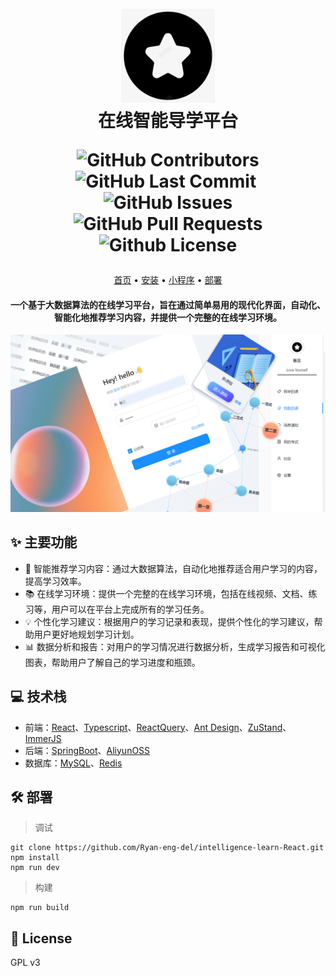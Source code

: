 <h1 align="center">
  <br>
  <a href="https://github.com/Ryan-eng-del/intelligence-learn-React" alt="logo" ><img src="https://github.com/Ryan-eng-del/intelligence-learn-React/blob/main/public/icon-380.png?raw=true" width="150"/></a>
  <br>
  在线智能导学平台
  <br>
  <p>
  <img alt="GitHub Contributors" src="https://img.shields.io/github/contributors/Ryan-eng-del/intelligence-learn-React" />
  <img alt="GitHub Last Commit" src="https://img.shields.io/github/last-commit/Ryan-eng-del/intelligence-learn-React" />
  <img alt="" src="https://img.shields.io/github/repo-size/Ryan-eng-del/intelligence-learn-React" />
  <img alt="GitHub Issues" src="https://img.shields.io/github/issues/Ryan-eng-del/intelligence-learn-React" />
  <img alt="GitHub Pull Requests" src="https://img.shields.io/github/issues-pr/Ryan-eng-del/intelligence-learn-React" />
  <img alt="Github License" src="https://img.shields.io/github/license/Ryan-eng-del/intelligence-learn-React" />
  </p>

</h1>

<p align="center">
  <a href="#">首页</a> •
  <a href="#">安装</a> •
  <a href="#">小程序</a> •
  <a href="#anchor">部署</a>
</p>

<h4 align="center">一个基于大数据算法的在线学习平台，旨在通过简单易用的现代化界面，自动化、智能化地推荐学习内容，并提供一个完整的在线学习环境。</h4>

![图片展示](public/img/cover.png)

## ✨ 主要功能

- 🤖 智能推荐学习内容：通过大数据算法，自动化地推荐适合用户学习的内容，提高学习效率。
- 📚 在线学习环境：提供一个完整的在线学习环境，包括在线视频、文档、练习等，用户可以在平台上完成所有的学习任务。
- 💡 个性化学习建议：根据用户的学习记录和表现，提供个性化的学习建议，帮助用户更好地规划学习计划。
- 📊 数据分析和报告：对用户的学习情况进行数据分析，生成学习报告和可视化图表，帮助用户了解自己的学习进度和瓶颈。

## 💻 技术栈

- 前端：[React](https://react.dev/)、[Typescript](https://www.typescriptlang.org/)、[ReactQuery](https://tanstack.com/query/v4/)、[Ant Design](https://ant.design)、[ZuStand](https://github.com/pmndrs/zustand)、[ImmerJS](https://immerjs.github.io/immer/)
- 后端：[SpringBoot](https://spring.io/blog/2019/10/16/spring-boot-2-2-0/)、[AliyunOSS](https://cn.aliyun.com/product/oss)
- 数据库：[MySQL](https://www.mysql.com/)、[Redis](https://redis.io)

## 🛠️ 部署

<p id="anchor"></p>

> 调试

```shell
git clone https://github.com/Ryan-eng-del/intelligence-learn-React.git
npm install
npm run dev
```

> 构建

```shell
npm run build
```

## 📜 License

GPL v3
